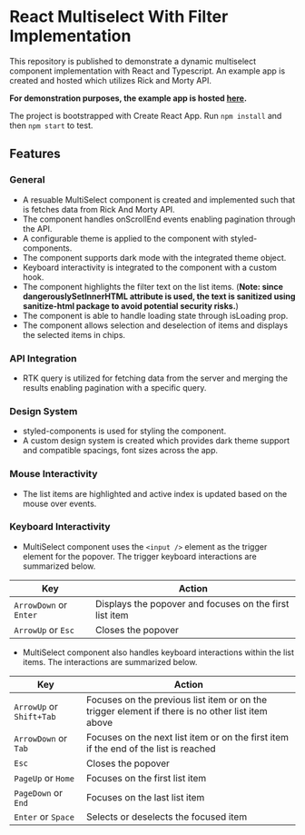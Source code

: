 # React Multiselect With Filter Implementation

This repository is published to demonstrate a dynamic multiselect component implementation with React and Typescript. An example app is created and hosted which utilizes Rick and Morty API.

**For demonstration purposes, the example app is hosted [here](https://multiselect-with-filter-react.vercel.app/).**

The project is bootstrapped with Create React App. Run `npm install` and then `npm start` to test.

## Features

### General
- A resuable MultiSelect component is created and implemented such that is fetches data from Rick And Morty API.
- The component handles onScrollEnd events enabling pagination through the API.
- A configurable theme is applied to the component with styled-components.
- The component supports dark mode with the integrated theme object.
- Keyboard interactivity is integrated to the component with a custom hook.
- The component highlights the filter text on the list items. (**Note: since dangerouslySetInnerHTML attribute is used, the text is sanitized using sanitize-html package to avoid potential security risks.**)
- The component is able to handle loading state through isLoading prop.
- The component allows selection and deselection of items and displays the selected items in chips.


### API Integration
- RTK query is utilized for fetching data from the server and merging the results enabling pagination with a specific query.

### Design System
- styled-components is used for styling the component.
- A custom design system is created which provides dark theme support and compatible spacings, font sizes across the app.

### Mouse Interactivity
- The list items are highlighted and active index is updated based on the mouse over events.

### Keyboard Interactivity
- MultiSelect component uses the `<input />` element as the trigger element for the popover. The trigger keyboard interactions are summarized below.

| Key | Action |
| ----------- | ----------- |
| `ArrowDown` or `Enter` | Displays the popover and focuses on the first list item |
| `ArrowUp` or `Esc`| Closes the popover |

- MultiSelect component also handles keyboard interactions within the list items. The interactions are summarized below.

| Key | Action |
| ----------- | ----------- |
| `ArrowUp` or `Shift+Tab` | Focuses on the previous list item or on the trigger element if there is no other list item above |
| `ArrowDown` or `Tab`| Focuses on the next list item or on the first item if the end of the list is reached |
| `Esc` | Closes the popover |
| `PageUp` or `Home` | Focuses on the first list item |
| `PageDown` or `End` | Focuses on the last list item |
| `Enter` or `Space` | Selects or deselects the focused item |
